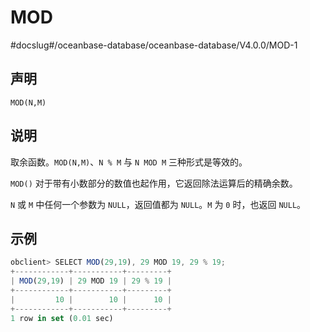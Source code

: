 MOD 
========================
#docslug#/oceanbase-database/oceanbase-database/V4.0.0/MOD-1


声明 
-----------------------

```unknow
MOD(N,M)
```



说明 
-----------------------

取余函数。`MOD(N,M)`、`N % M` 与 `N MOD M` 三种形式是等效的。

`MOD()` 对于带有小数部分的数值也起作用，它返回除法运算后的精确余数。

`N` 或 `M` 中任何一个参数为 `NULL`，返回值都为 `NULL`。`M` 为 `0` 时，也返回 `NULL`。

示例 
-----------------------

```javascript
obclient> SELECT MOD(29,19), 29 MOD 19, 29 % 19;
+------------+-----------+---------+
| MOD(29,19) | 29 MOD 19 | 29 % 19 |
+------------+-----------+---------+
|         10 |        10 |      10 |
+------------+-----------+---------+
1 row in set (0.01 sec)
```


